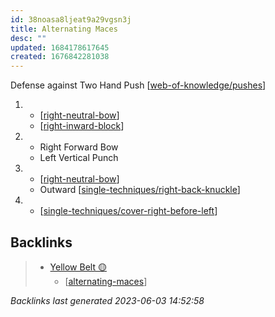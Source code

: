 ```yaml
---
id: 38noasa8ljeat9a29vgsn3j
title: Alternating Maces
desc: ""
updated: 1684178617645
created: 1676842281038
---
```


Defense against Two Hand Push
[[web-of-knowledge/pushes]]

1.  - [[right-neutral-bow]]
    - [[right-inward-block]]
2.  - Right Forward Bow
    - Left Vertical Punch
3.  - [[right-neutral-bow]]
    - Outward [[single-techniques/right-back-knuckle]]
4.  - [[single-techniques/cover-right-before-left]]

[//begin]: # "Autogenerated link references for markdown compatibility"
[web-of-knowledge/pushes]: ../web-of-knowledge/pushes "Pushes"
[right-neutral-bow]: ../single-techniques/right-neutral-bow "Right Neutral Bow"
[right-inward-block]: ../single-techniques/right-inward-block "Right Inward Block"
[single-techniques/right-back-knuckle]: ../single-techniques/right-back-knuckle "Right Back Knuckle"
[single-techniques/cover-right-before-left]: ../single-techniques/cover-right-before-left "Cover Right before Left"
[//end]: # "Autogenerated link references"

## Backlinks

> - [Yellow Belt 🟡](..\belts\1-yellow.md)
>   - [[alternating-maces]]

_Backlinks last generated 2023-06-03 14:52:58_

[//begin]: # "Autogenerated link references for markdown compatibility"
[web-of-knowledge/pushes]: ../web-of-knowledge/pushes "Pushes"
[right-neutral-bow]: ../single-techniques/right-neutral-bow "Right Neutral Bow"
[right-inward-block]: ../single-techniques/right-inward-block "Right Inward Block"
[single-techniques/right-back-knuckle]: ../single-techniques/right-back-knuckle "Right Back Knuckle"
[single-techniques/cover-right-before-left]: ../single-techniques/cover-right-before-left "Cover Right before Left"
[alternating-maces]: alternating-maces "Alternating Maces"
[//end]: # "Autogenerated link references"
